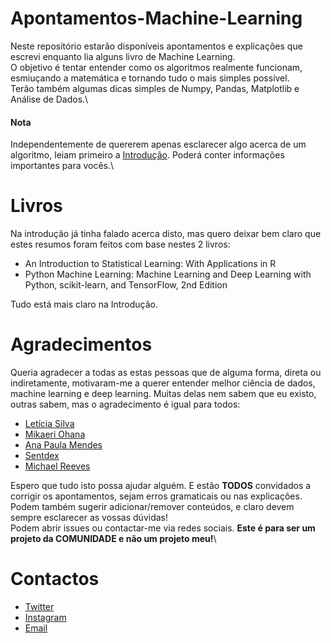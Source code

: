 # Apontamentos-Machine-Learning
Neste repositório estarão disponíveis apontamentos e explicações que escrevi enquanto lia alguns livro de Machine Learning.\
O objetivo é tentar entender como os algoritmos realmente funcionam, esmiuçando a matemática e tornando tudo o mais simples possível.\
Terão também algumas dicas simples de Numpy, Pandas, Matplotlib e Análise de Dados.\
#### Nota
Independentemente de quererem apenas esclarecer algo acerca de um algoritmo, leiam primeiro a [Introdução](https://github.com/TigaxMT/Apontamentos-Machine-Learning/blob/master/00.%20Introdu%C3%A7%C3%A3o/Introdu%C3%A7%C3%A3o.pdf). Poderá conter informações importantes para vocês.\

# Livros
Na introdução já tinha falado acerca disto, mas quero deixar bem claro que estes resumos foram feitos com base nestes 2 livros:
* An Introduction to Statistical Learning: With Applications in R
* Python Machine Learning: Machine Learning and Deep Learning with Python, scikit-learn, and TensorFlow, 2nd Edition

Tudo está mais claro na Introdução.

# Agradecimentos
Queria agradecer a todas as estas pessoas que de alguma forma, direta ou indiretamente, motivaram-me a querer entender melhor ciência de dados, machine learning e deep learning. Muitas delas nem sabem que eu existo, outras sabem, mas o agradecimento é igual para todos:
* [Letícia Silva](https://leticiadasilva.github.io/)
* [Mikaeri Ohana](https://www.instagram.com/miohana/?hl=pt)
* [Ana Paula Mendes](https://anapaulamendes.github.io/)
* [Sentdex](https://www.youtube.com/sentdex)
* [Michael Reeves](https://www.youtube.com/channel/UCtHaxi4GTYDpJgMSGy7AeSw)


Espero que tudo isto possa ajudar alguém. E estão **TODOS** convidados a corrigir os apontamentos, sejam erros gramaticais ou nas explicações. Podem também sugerir adicionar/remover conteúdos, e claro devem sempre esclarecer as vossas dúvidas!\
Podem abrir issues ou contactar-me via redes sociais. **Este é para ser um projeto da COMUNIDADE e não um projeto meu!**\

# Contactos
* [Twitter](https://twitter.com/iN127pkt)
* [Instagram](https://www.instagram.com/t_1g4_x/)
* [Email](tiagodeha@protonmail.com)
